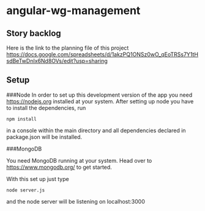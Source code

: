 # angular-wg-management

## Story backlog
Here is the link to the planning file of this project https://docs.google.com/spreadsheets/d/1akzPQ1ONSz0wO_qEoTRSs7Y1tHsdBeTwDnIx6Nd8OVs/edit?usp=sharing

## Setup

###Node
In order to set up this development version of the app you need https://nodejs.org installed at your system.
After setting up node you have to install the dependencies, run
```
npm install
```
in a console within the main directory and all dependencies declared in package.json will be installed.


###MongoDB

You need MongoDB running at your system. Head over to https://www.mongodb.org/ to get started.

With this set up just type
```
node server.js
```
and the node server will be listening on localhost:3000